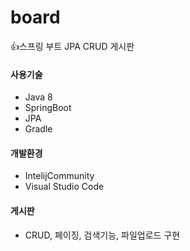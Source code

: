 # board
:+1:스프링 부트 JPA CRUD 게시판 
#### 사용기술
+ Java 8
+ SpringBoot
+ JPA
+ Gradle

#### 개발환경
+ IntelijCommunity
+ Visual Studio Code

#### 게시판
+ CRUD, 페이징, 검색기능, 파일업로드 구현
